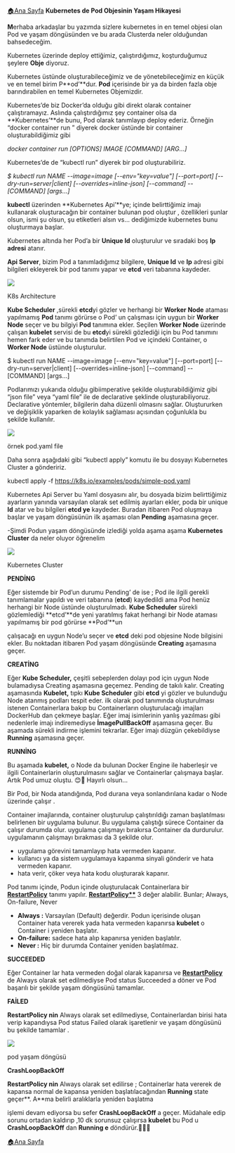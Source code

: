 ﻿[:house:Ana Sayfa](https://github.com/tugbakorkut16/MyArticles)
**Kubernetes de Pod Objesinin Yaşam Hikayesi**

**M**erhaba arkadaşlar bu yazımda sizlere kubernetes in en temel objesi olan Pod ve yaşam döngüsünden ve bu arada Clusterda neler olduğundan bahsedeceğim.

Kubernetes üzerinde deploy ettiğimiz, çalıştırdığımız, koşturduğumuz şeylere **Obje** diyoruz.

Kubernetes üstünde oluşturabileceğimiz ve de yönetebileceğimiz en küçük ve en temel birim P**od’**dur. **Pod** içerisinde bir ya da birden fazla obje barındırabilen en temel Kubernetes Objemizdir.

Kubernetes’de biz Docker’da olduğu gibi direkt olarak container çalıştıramayız. Aslında çalıştırdığımız şey container olsa da **Kubernetes’**de bunu, Pod olarak tanımlayıp deploy ederiz. Örneğin “docker container run ” diyerek docker üstünde bir container oluşturabildiğimiz gibi

*docker container run [OPTIONS] IMAGE [COMMAND] [ARG...]*

Kubernetes’de de “kubectl run” diyerek bir pod oluşturabiliriz.

*$ kubectl run NAME --image=image [--env="key=value"] [--port=port] [--dry-run=server|client] [--overrides=inline-json] [--command] -- [COMMAND] [args...]*

**kubectl** üzerinden **Kubernetes Api’**ye; içinde belirttiğimiz imajı kullanarak oluşturacağın bir container bulunan pod oluştur , özellikleri şunlar olsun, ismi şu olsun, şu etiketleri alsın vs… dediğimizde kubernetes bunu oluşturmaya başlar.

Kubernetes altında her Pod’a bir **Unique Id** oluşturulur ve sıradaki boş **Ip adresi** atanır.

**Api Server**, bizim Pod a tanımladığımız bilgilere, **Unique Id** ve **Ip** adresi gibi bilgileri ekleyerek bir pod tanımı yapar ve **etcd** veri tabanına kaydeder.

![](Aspose.Words.15ffccdc-d8dc-4cc5-ba92-37b4cbae2cc3.001.jpeg)

K8s Architecture

**Kube Scheduler** ,sürekli **etcd**yi gözler ve herhangi bir **Worker Node** ataması yapılmamış **Pod** tanımı görürse o Pod’ un çalışması için uygun bir **Worker Node** seçer ve bu bilgiyi **Pod** tanımına ekler. Seçilen **Worker Node** üzerinde çalışan **kubelet** servisi de bu **etcd**yi sürekli gözlediği için bu Pod tanımını hemen fark eder ve bu tanımda belirtilen Pod ve içindeki Container, o **Worker Node** üstünde oluşturulur.

$ kubectl run NAME --image=image [--env="key=value"] [--port=port] [--dry-run=server|client] [--overrides=inline-json] [--command] -- [COMMAND] [args...]

Podlarımızı yukarıda olduğu gibiimperative şekilde oluşturabildiğimiz gibi “json file” veya “yaml file” ile de declarative şeklinde oluşturabiliyoruz. Declarative yöntemler, bilgilerin daha düzenli olmasını sağlar. Oluştururken ve değişiklik yaparken de kolaylık sağlaması açısından çoğunlukla bu şekilde kullanılır.

![](Aspose.Words.15ffccdc-d8dc-4cc5-ba92-37b4cbae2cc3.002.png)

örnek pod.yaml file

Daha sonra aşağıdaki gibi “kubectl apply” komutu ile bu dosyayı Kubernetes Cluster a göndeririz.

kubectl apply -f https://k8s.io/examples/pods/simple-pod.yaml

Kubernetes Api Server bu Yaml dosyasını alır, bu dosyada bizim belirttiğimiz ayarların yanında varsayılan olarak set edilmiş ayarları ekler, poda bir unique **Id** atar ve bu bilgileri **etcd ye** kaydeder. Buradan itibaren Pod oluşmaya başlar ve yaşam döngüsünün ilk aşaması olan **Pending** aşamasına geçer.

-Şimdi Podun yaşam döngüsünde izlediği yolda aşama aşama **Kubernetes Cluster** da neler oluyor öğrenelim

![](Aspose.Words.15ffccdc-d8dc-4cc5-ba92-37b4cbae2cc3.003.jpeg)

Kubernetes Cluster

**PENDİNG**

Eğer sistemde bir Pod’un durumu Pending’ de ise ; Pod ile ilgili gerekli tanımlamalar yapıldı ve veri tabanına (**etcd**) kaydedildi ama Pod henüz herhangi bir Node üstünde oluşturulmadı. **Kube Scheduler** sürekli gözlemlediği **etcd’**de yeni yaratılmış fakat herhangi bir Node ataması yapılmamış bir pod görürse **Pod’**un

çalışacağı en uygun Node’u seçer ve **etcd** deki pod objesine Node bilgisini ekler. Bu noktadan itibaren Pod yaşam döngüsünde **Creating** aşamasına geçer.

**CREATİNG**

Eğer **Kube Scheduler,** çeşitli sebeplerden dolayı pod için uygun Node bulamadıysa Creating aşamasına geçemez. Pending de takılı kalır. Creating aşamasında **Kubelet,** tıpkı **Kube Scheduler** gibi **etcd** yi gözler ve bulunduğu Node atanmış podları tespit eder. ilk olarak pod tanımında oluşturulması istenen Containerlara bakıp bu Containerların oluşturulacağı imajları DockerHub dan çekmeye başlar. Eğer imaj isimlerinin yanlış yazılması gibi nedenlerle imajı indiremediyse **İmagePullBackOff** aşamasına geçer. Bu aşamada sürekli indirme işlemini tekrarlar. Eğer imajı düzgün çekebildiyse **Running** aşamasına geçer.

**RUNNİNG**

Bu aşamada **kubelet,** o Node da bulunan Docker Engine ile haberleşir ve ilgili Containerlarin oluşturulmasını sağlar ve Containerlar çalışmaya başlar. Artık Pod umuz oluştu. 😊🤗 Hayırlı olsun…

Bir Pod, bir Noda atandığında, Pod durana veya sonlandırılana kadar o Node üzerinde çalışır .

Container imajlarında, container oluşturulup çalıştırıldığı zaman başlatılması belirlenen bir uygulama bulunur. Bu uygulama çalıştığı sürece Container da çalışır durumda olur. uygulama çalışmayı bırakırsa Container da durdurulur. uygulamanın çalışmayı bırakması da 3 şekilde olur.

- uygulama görevini tamamlayıp hata vermeden kapanır.
- kullanıcı ya da sistem uygulamaya kapanma sinyali gönderir ve hata vermeden kapanır.
- hata verir, çöker veya hata kodu oluşturarak kapanır.

Pod tanımı içinde, Podun içinde oluşturulacak Containerlara bir [**RestartPolicy**](https://docs.docker.com/config/containers/start-containers-automatically/) tanımı yapılır. **[RestartPolicy**](https://docs.docker.com/config/containers/start-containers-automatically/)** 3 değer alabilir. Bunlar; Always, On-failure, Never

- **Always :** Varsayılan (Default) değerdir. Podun içerisinde oluşan Container hata vererek yada hata vermeden kapanırsa **kubelet** o Container i yeniden başlatır.
- **On-failure:** sadece hata alıp kapanırsa yeniden başlatılır.
- **Never :** Hiç bir durumda Container yeniden başlatılmaz.

**SUCCEEDED**

Eğer Container lar hata vermeden doğal olarak kapanırsa ve [**RestartPolicy**](https://docs.docker.com/config/containers/start-containers-automatically/) de Always olarak set edilmediyse Pod status Succeeded a döner ve Pod başarılı bir şekilde yaşam döngüsünü tamamlar.

**FAİLED**

**RestartPolicy nin** Always olarak set edilmediyse, Containerlardan birisi hata verip kapandıysa Pod status Failed olarak işaretlenir ve yaşam döngüsünü bu şekilde tamamlar .

![](Aspose.Words.15ffccdc-d8dc-4cc5-ba92-37b4cbae2cc3.004.png)

pod yaşam döngüsü

**CrashLoopBackOff**

**RestartPolicy nin** Always olarak set edilirse ; Containerlar hata vererek de kapansa normal de kapansa yeniden başlatılacağından **Running** state geçer**. A**ma belirli aralıklarla yeniden başlatma

işlemi devam ediyorsa bu sefer **CrashLoopBackOff** a geçer. Müdahale edip sorunu ortadan kaldırıp ,10 dk sorunsuz çalışırsa **kubelet** bu Pod u **CrashLoopBackOff** dan **Running e** döndürür.🙌🙌🙂

[:house:Ana Sayfa](https://github.com/tugbakorkut16/MyArticles)
